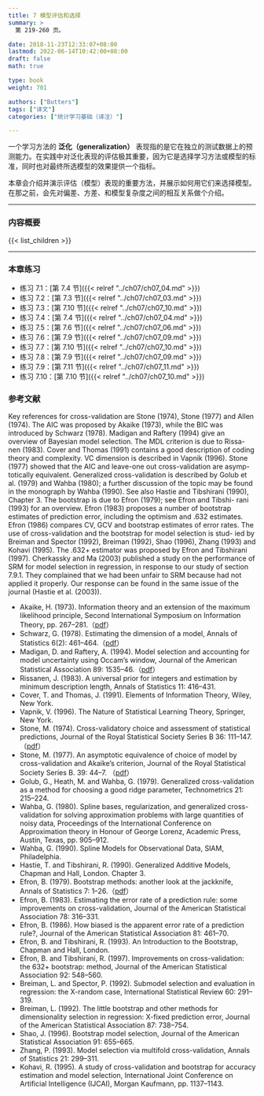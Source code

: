 ```yaml
---
title: 7 模型评估和选择
summary: >
  第 219-260 页。

date: 2018-11-23T12:33:07+08:00
lastmod: 2022-06-14T10:42:00+08:00
draft: false
math: true

type: book
weight: 701

authors: ["Butters"]
tags: ["译文"]
categories: ["统计学习基础（译注）"]

---
```


一个学习方法的 **泛化（generalization）** 表现指的是它在独立的测试数据上的预测能力。在实践中对泛化表现的评估极其重要，因为它是选择学习方法或模型的标准，同时也对最终所选模型的效果提供一个指标。

本章会介绍并演示评估（模型）表现的重要方法，并展示如何用它们来选择模型。在那之前，会先对偏差、方差、和模型复杂度之间的相互关系做个介绍。


----------

### 内容概要

{{< list_children >}}

----------

### 本章练习

- 练习 7.1：[第 7.4 节]({{< relref "../ch07/ch07_04.md" >}})
- 练习 7.2：[第 7.3 节]({{< relref "../ch07/ch07_03.md" >}})
- 练习 7.3：[第 7.10 节]({{< relref "../ch07/ch07_10.md" >}})
- 练习 7.4：[第 7.4 节]({{< relref "../ch07/ch07_04.md" >}})
- 练习 7.5：[第 7.6 节]({{< relref "../ch07/ch07_06.md" >}})
- 练习 7.6：[第 7.9 节]({{< relref "../ch07/ch07_09.md" >}})
- 练习 7.7：[第 7.10 节]({{< relref "../ch07/ch07_10.md" >}})
- 练习 7.8：[第 7.9 节]({{< relref "../ch07/ch07_09.md" >}})
- 练习 7.9：[第 7.11 节]({{< relref "../ch07/ch07_11.md" >}})
- 练习 7.10：[第 7.10 节]({{< relref "../ch07/ch07_10.md" >}})

### 参考文献

Key references for cross-validation are Stone (1974), Stone (1977) and
Allen (1974). The AIC was proposed by Akaike (1973), while the BIC
was introduced by Schwarz (1978). Madigan and Raftery (1994) give an
overview of Bayesian model selection. The MDL criterion is due to Rissa-
nen (1983). Cover and Thomas (1991) contains a good description of coding
theory and complexity. VC dimension is described in Vapnik (1996). Stone
(1977) showed that the AIC and leave-one out cross-validation are asymp-
totically equivalent. Generalized cross-validation is described by Golub et
al. (1979) and Wahba (1980); a further discussion of the topic may be found
in the monograph by Wahba (1990). See also Hastie and Tibshirani (1990),
Chapter 3. The bootstrap is due to Efron (1979); see Efron and Tibshi-
rani (1993) for an overview. Efron (1983) proposes a number of bootstrap
estimates of prediction error, including the optimism and .632 estimates.
Efron (1986) compares CV, GCV and bootstrap estimates of error rates.
The use of cross-validation and the bootstrap for model selection is stud-
ied by Breiman and Spector (1992), Breiman (1992), Shao (1996), Zhang
(1993) and Kohavi (1995). The .632+ estimator was proposed by Efron
and Tibshirani (1997).
Cherkassky and Ma (2003) published a study on the performance of
SRM for model selection in regression, in response to our study of section
7.9.1. They complained that we had been unfair to SRM because had not
applied it properly. Our response can be found in the same issue of the
journal (Hastie et al. (2003)).

- Akaike, H. (1973). Information theory and an extension of the maximum likelihood principle, Second International Symposium on Information Theory, pp. 267–281.（[pdf](https://www.gwern.net/docs/statistics/decision/1998-akaike.pdf)）
- Schwarz, G. (1978). Estimating the dimension of a model, Annals of Statistics 6(2): 461–464.（[pdf](https://sites.stat.washington.edu/courses/stat527/s13/readings/ann_stat1978.pdf)）
- Madigan, D. and Raftery, A. (1994). Model selection and accounting for model uncertainty using Occam’s window, Journal of the American Statistical Association 89: 1535–46.（[pdf](https://sites.stat.washington.edu/raftery/Research/PDF/madigan1994.pdf)）
- Rissanen, J. (1983). A universal prior for integers and estimation by minimum description length, Annals of Statistics 11: 416–431.
- Cover, T. and Thomas, J. (1991). Elements of Information Theory, Wiley, New York.
- Vapnik, V. (1996). The Nature of Statistical Learning Theory, Springer, New York.
- Stone, M. (1974). Cross-validatory choice and assessment of statistical predictions, Journal of the Royal Statistical Society Series B 36: 111–147. （[pdf](https://sites.stat.washington.edu/courses/stat527/s13/readings/Stone1974.pdf)）
- Stone, M. (1977). An asymptotic equivalence of choice of model by cross-validation and Akaike’s criterion, Journal of the Royal Statistical Society Series B. 39: 44–7. （[pdf](https://sites.stat.washington.edu/courses/stat527/s13/readings/Stone1977.pdf)）
- Golub, G., Heath, M. and Wahba, G. (1979). Generalized cross-validation as a method for choosing a good ridge parameter, Technometrics 21: 215–224.
- Wahba, G. (1980). Spline bases, regularization, and generalized cross-validation for solving approximation problems with large quantities of noisy data, Proceedings of the International Conference on Approximation theory in Honour of George Lorenz, Academic Press, Austin, Texas, pp. 905–912.
- Wahba, G. (1990). Spline Models for Observational Data, SIAM, Philadelphia.
- Hastie, T. and Tibshirani, R. (1990). Generalized Additive Models, Chapman and Hall, London. Chapter 3.
- Efron, B. (1979). Bootstrap methods: another look at the jackknife, Annals of Statistics 7: 1–26.（[pdf](https://sites.stat.washington.edu/courses/stat527/s14/readings/ann_stat1979.pdf)）
- Efron, B. (1983). Estimating the error rate of a prediction rule: some improvements on cross-validation, Journal of the American Statistical Association 78: 316–331.
- Efron, B. (1986). How biased is the apparent error rate of a prediction rule?, Journal of the American Statistical Association 81: 461–70.
- Efron, B. and Tibshirani, R. (1993). An Introduction to the Bootstrap, Chapman and Hall, London.
- Efron, B. and Tibshirani, R. (1997). Improvements on cross-validation: the 632+ bootstrap: method, Journal of the American Statistical Association 92: 548–560.
- Breiman, L. and Spector, P. (1992). Submodel selection and evaluation in regression: the X-random case, International Statistical Review 60: 291–319.
- Breiman, L. (1992). The little bootstrap and other methods for dimensionality selection in regression: X-fixed prediction error, Journal of the American Statistical Association 87: 738–754.
- Shao, J. (1996). Bootstrap model selection, Journal of the American Statistical Association 91: 655–665.
- Zhang, P. (1993). Model selection via multifold cross-validation, Annals of Statistics 21: 299–311.
- Kohavi, R. (1995). A study of cross-validation and bootstrap for accuracy estimation and model selection, International Joint Conference on Artificial Intelligence (IJCAI), Morgan Kaufmann, pp. 1137–1143.